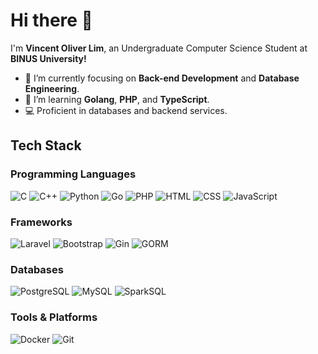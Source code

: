 # Hi there 👋
I'm **Vincent Oliver Lim**, an Undergraduate Computer Science Student at **BINUS University!** 
- 🎯 I’m currently focusing on **Back-end Development** and **Database Engineering**.
- 🌱 I’m learning **Golang**, **PHP**, and **TypeScript**.
- 💻 Proficient in databases and backend services.

## Tech Stack

### Programming Languages
![C](https://img.shields.io/badge/-C-00599C?style=flat&logo=c&logoColor=white)
![C++](https://img.shields.io/badge/-C++-00599C?style=flat&logo=c%2B%2B&logoColor=white)
![Python](https://img.shields.io/badge/-Python-3776AB?style=flat&logo=python&logoColor=white)
![Go](https://img.shields.io/badge/-Go-00ADD8?style=flat&logo=go&logoColor=white)
![PHP](https://img.shields.io/badge/-PHP-4F5B93?style=flat&logo=php&logoColor=white)
![HTML](https://img.shields.io/badge/-HTML-E34F26?style=flat&logo=html5&logoColor=white)
![CSS](https://img.shields.io/badge/-CSS-1572B6?style=flat&logo=css3&logoColor=white)
![JavaScript](https://img.shields.io/badge/-JavaScript-F7DF1E?style=flat&logo=javascript&logoColor=white)

### Frameworks
![Laravel](https://img.shields.io/badge/-Laravel-EF5B25?style=flat&logo=laravel&logoColor=white)
![Bootstrap](https://img.shields.io/badge/-Bootstrap-563D7C?style=flat&logo=bootstrap&logoColor=white)
![Gin](https://img.shields.io/badge/-Gin-00ADD8?style=flat&logo=go&logoColor=white) 
![GORM](https://img.shields.io/badge/-GORM-7C3AED?style=flat&logo=go&logoColor=white)

### Databases
![PostgreSQL](https://img.shields.io/badge/-PostgreSQL-336791?style=flat&logo=postgresql&logoColor=white)
![MySQL](https://img.shields.io/badge/-MySQL-00758F?style=flat&logo=mysql&logoColor=white)
![SparkSQL](https://img.shields.io/badge/-SparkSQL-E35A21?style=flat&logo=apache&logoColor=white)

### Tools & Platforms
![Docker](https://img.shields.io/badge/-Docker-2496ED?style=flat&logo=docker&logoColor=white)
![Git](https://img.shields.io/badge/-Git-F05032?style=flat&logo=git&logoColor=white)
